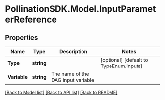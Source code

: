 
# PollinationSDK.Model.InputParameterReference

## Properties

Name | Type | Description | Notes
------------ | ------------- | ------------- | -------------
**Type** | **string** |  | [optional] [default to TypeEnum.Inputs]
**Variable** | **string** | The name of the DAG input variable | 

[[Back to Model list]](../README.md#documentation-for-models)
[[Back to API list]](../README.md#documentation-for-api-endpoints)
[[Back to README]](../README.md)

